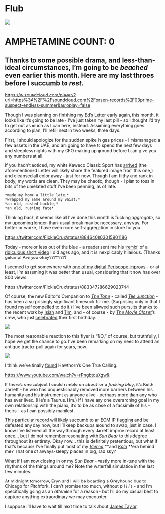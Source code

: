 # Flub

![](https://d2mxuefqeaa7sj.cloudfront.net/s_0E47CA6BCC4D589C5A494C7B6F95D620627977BADAD70EC65668E396B194EA42_1499820353546_kawecofuzz.jpg)

# AMPHETAMINE COUNT: 0
## Thanks to some possible drama, and less-than-ideal circumstances, I’m going to be *beached* even earlier this month. Here are my last throes before I succumb to *rest*.
https://w.soundcloud.com/player/?url=https%3A%2F%2Fsoundcloud.com%2Fonsen-records%2F03prime-suspect-endless-summer&autoplay=false


Though I was planning on finishing my [Ed’s Letter](http://extratone.com/freq) early again, this month, it looks like it’s going to be late - I’ve just taken my last pill - so I thought I’d try to get out as much as I can here, instead. Assuming everything goes according to plan, I’ll refill next in two weeks, three days.

First, I should apologize for the sudden spike in gas prices - I mismanaged a few assets in the UAE, and am going to have to spend the next few days and sleepless nights with my CFO making up ground before I can give you any numbers at all.

If you hadn’t noticed, my white Kaweco Classic Sport has [arrived](http://www.instagram.com/p/BWYII9HFYlf/) (the aforementioned Letter will likely share the featured image from this one,) and cleansed all color away - just for now. Though I am filthy and rank in body, my words are clean. They may be chaotic, though - I plan to toss in bits of the unrelated stuff I’ve been penning, as of late.


    *made my home a little late,* 
    *wrapped my name around my waist;*
    *an old, rusted buckle,*
    *an old, rusting fate*

Thinking back, it seems like all I’ve done this month is fucking *aggregate*, so my upcoming longer-than-usual break may be necessary, anyway. For better or worse, I have even more self-aggregation in store for you.

https://twitter.com/FickleCrux/status/884640803015901186


Today - more or less out of the blue - a reader sent me his ‘[remix](https://clyp.it/ej4l0yeo)’ of a [ridiculous short video](https://youtu.be/SMKkzu89qZk) I did ages ago, and it is inexplicably hilarious. (Thanks galumu! Are you okay???????)

I seemed to get somewhere with [one of my digital Periscope improvs](https://www.pscp.tv/AsphaltApostle/1vAGRbODRNNGl) - or at least, I’m assuming it was better than usual, considering that it now has over 800 views. 

https://twitter.com/FickleCrux/status/883347286629023744


Of course, the new Editor’s Companion to [*The Tone*](http://bit.ly/thetone) - called [*The Junction*](http://extratone.com/junction) - has been a surprisingly significant timesuck for me. (Surprising only in that I found myself compelled to do it.) I’ve been allowed such pursuits thanks to the recent work by [Isiah](http://extratone.com/heck) and [Tim](http://extratone.com/cactus), and - of course - by [*The Movie Closet*](http://extratone.com/moviecloset)’s crew, who just [celebrated](http://bit.ly/tmcyear) their first birthday.


![](https://d2mxuefqeaa7sj.cloudfront.net/s_0E47CA6BCC4D589C5A494C7B6F95D620627977BADAD70EC65668E396B194EA42_1499826661831_comehomecropped.JPG)


The most reasonable reaction to this flyer is “NO,” of course, but truthfully, I hope we get the chance to go. I’ve been remarking on my need to attend an antique tractor pull again for years, now.

![](https://d2mxuefqeaa7sj.cloudfront.net/s_0E47CA6BCC4D589C5A494C7B6F95D620627977BADAD70EC65668E396B194EA42_1499826858657_mojo.png)


I think we’ve finally [found](https://twitter.com/FickleCrux/status/884928024449363968) Hawthorn’s One True Calling.

https://www.youtube.com/watch?v=rPngbtquXgw&


If there’s one subject I could ramble on about for a *fucking blog*, it’s Keith Jarrett - he who has unquestionably removed more barriers between his humanity and his instrument as anyone alive - perhaps more than any who has ever lived. (He’s a Taurus. Hm.) If I have any one overarching goal in my own relationship with the piano, it’s to be as close of a facsimile of his - theirs - as I can possibly manifest.

[This particular record](https://youtu.be/rPngbtquXgw) will likely succumb to an ECM IP flagging and be defeated any day now, but I’ll keep backups around to swap, just in case. I know I’ve listened all the way through every Jarrett improv record at least once… but I do not remember resonating with *Sun Bear* to this degree throughout its entirety. Okay now… this is definitely pretentious, but what if that’s because I’ve finally put most of my [*Vienna*](https://youtu.be/jS7Yhdy5dqM) **and [*Köln*](https://youtu.be/WSP9Na2ozWM) **era behind me? That one of always-sleepy places in big, sad sky?

What if I am now closing in on my *Sun Bear* - vastly more in-tune with the rhythms of the things around me? Note the waterfall simulation in the last few minutes.

At midnight tomorrow, Eryn and I will be boarding a Greyhound bus to Chicago for Pitchfork. I can’t promise too much, without *p i l l s* - and I’m specifically going as an *attendee* for a reason - but I’ll do my casual best to capture anything extraordinary we may encounter.

I suppose I’ll have to wait till next time to talk about [James Taylor](https://youtu.be/t9JxiHWOecw).

